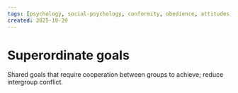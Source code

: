 ```yaml
---
tags: [psychology, social-psychology, conformity, obedience, attitudes, attribution, prejudice, aggression, prosocial]
created: 2025-10-20
---
```

# Superordinate goals

Shared goals that require cooperation between groups to achieve; reduce intergroup conflict.
